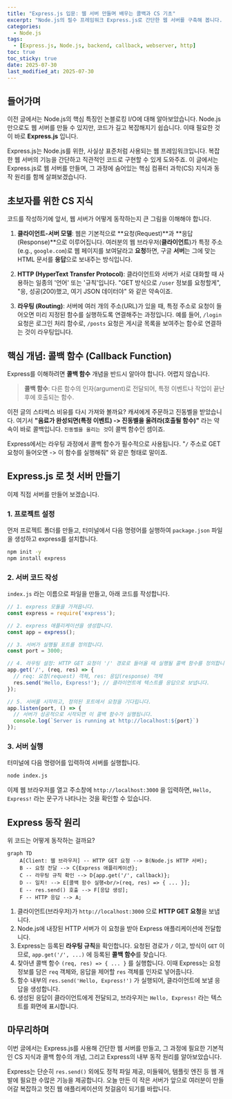 ```yaml
---
title: "Express.js 입문: 웹 서버 만들며 배우는 콜백과 CS 기초"
excerpt: "Node.js의 필수 프레임워크 Express.js로 간단한 웹 서버를 구축해 봅니다. 이 과정에서 콜백 함수, 라우팅 등 핵심 CS 개념과 동작 원리를 함께 학습합니다."
categories:
  - Node.js
tags:
  - [Express.js, Node.js, backend, callback, webserver, http]
toc: true
toc_sticky: true
date: 2025-07-30
last_modified_at: 2025-07-30
---
```


## 들어가며

이전 글에서는 Node.js의 핵심 특징인 논블로킹 I/O에 대해 알아보았습니다. Node.js만으로도 웹 서버를 만들 수 있지만, 코드가 길고 복잡해지기 쉽습니다. 이때 필요한 것이 바로 **Express.js** 입니다.

Express.js는 Node.js를 위한, 사실상 표준처럼 사용되는 웹 프레임워크입니다. 복잡한 웹 서버의 기능을 간단하고 직관적인 코드로 구현할 수 있게 도와주죠. 이 글에서는 Express.js로 웹 서버를 만들며, 그 과정에 숨어있는 핵심 컴퓨터 과학(CS) 지식과 동작 원리를 함께 살펴보겠습니다.

## 초보자를 위한 CS 지식

코드를 작성하기에 앞서, 웹 서버가 어떻게 동작하는지 큰 그림을 이해해야 합니다.

1.  **클라이언트-서버 모델**: 웹은 기본적으로 **요청(Request)**과 **응답(Response)**으로 이루어집니다. 여러분의 웹 브라우저(**클라이언트**)가 특정 주소(e.g., `google.com`)로 웹 페이지를 보여달라고 **요청**하면, 구글 **서버**는 그에 맞는 HTML 문서를 **응답**으로 보내주는 방식입니다.

2.  **HTTP (HyperText Transfer Protocol)**: 클라이언트와 서버가 서로 대화할 때 사용하는 일종의 '언어' 또는 '규칙'입니다. "GET 방식으로 `/user` 정보를 요청할게", "응, 성공(200)했고, 여기 JSON 데이터야" 와 같은 약속이죠.

3.  **라우팅 (Routing)**: 서버에 여러 개의 주소(URL)가 있을 때, 특정 주소로 요청이 들어오면 미리 지정된 함수를 실행하도록 연결해주는 과정입니다. 예를 들어, `/login` 요청은 로그인 처리 함수로, `/posts` 요청은 게시글 목록을 보여주는 함수로 연결하는 것이 라우팅입니다.

## 핵심 개념: 콜백 함수 (Callback Function)

Express를 이해하려면 **콜백 함수** 개념을 반드시 알아야 합니다. 어렵지 않습니다.

> **콜백 함수**: 다른 함수의 인자(argument)로 전달되어, 특정 이벤트나 작업이 끝난 후에 호출되는 함수.

이전 글의 스타벅스 비유를 다시 가져와 볼까요? 캐셔에게 주문하고 진동벨을 받았습니다. 여기서 **"음료가 완성되면(특정 이벤트) -> 진동벨을 울려라(호출될 함수)"** 라는 약속이 바로 콜백입니다. `진동벨을 울리는 것`이 콜백 함수인 셈이죠.

Express에서는 라우팅 과정에서 콜백 함수가 필수적으로 사용됩니다. "`/` 주소로 GET 요청이 들어오면 -> 이 함수를 실행해줘" 와 같은 형태로 말이죠.

## Express.js 로 첫 서버 만들기

이제 직접 서버를 만들어 보겠습니다.

### 1. 프로젝트 설정

먼저 프로젝트 폴더를 만들고, 터미널에서 다음 명령어를 실행하여 `package.json` 파일을 생성하고 express를 설치합니다.

```bash
npm init -y
npm install express
```

### 2. 서버 코드 작성

`index.js` 라는 이름으로 파일을 만들고, 아래 코드를 작성합니다.

```javascript
// 1. express 모듈을 가져옵니다.
const express = require('express');

// 2. express 애플리케이션을 생성합니다.
const app = express();

// 3. 서버가 실행될 포트를 정의합니다.
const port = 3000;

// 4. 라우팅 설정: HTTP GET 요청이 '/' 경로로 들어올 때 실행될 콜백 함수를 정의합니다.
app.get('/', (req, res) => {
  // req: 요청(request) 객체, res: 응답(response) 객체
  res.send('Hello, Express!'); // 클라이언트에 텍스트를 응답으로 보냅니다.
});

// 5. 서버를 시작하고, 정의된 포트에서 요청을 기다립니다.
app.listen(port, () => {
  // 서버가 성공적으로 시작되면 이 콜백 함수가 실행됩니다.
  console.log(`Server is running at http://localhost:${port}`)
});
```

### 3. 서버 실행

터미널에 다음 명령어를 입력하여 서버를 실행합니다.

```bash
node index.js
```

이제 웹 브라우저를 열고 주소창에 `http://localhost:3000` 을 입력하면, `Hello, Express!` 라는 문구가 나타나는 것을 확인할 수 있습니다.

## Express 동작 원리

위 코드는 어떻게 동작하는 걸까요?

```mermaid
graph TD
    A[Client: 웹 브라우저] -- HTTP GET 요청 --> B(Node.js HTTP 서버);
    B -- 요청 전달 --> C{Express 애플리케이션};
    C -- 라우팅 규칙 확인 --> D{app.get('/', callback)};
    D -- 일치! --> E[콜백 함수 실행<br/>(req, res) => { ... }];
    E -- res.send() 호출 --> F[응답 생성];
    F -- HTTP 응답 --> A;
```

1.  클라이언트(브라우저)가 `http://localhost:3000` 으로 **HTTP GET 요청**을 보냅니다.
2.  Node.js에 내장된 HTTP 서버가 이 요청을 받아 Express 애플리케이션에 전달합니다.
3.  Express는 등록된 **라우팅 규칙**을 확인합니다. 요청된 경로가 `/` 이고, 방식이 `GET` 이므로, `app.get('/', ...)` 에 등록된 **콜백 함수**를 찾습니다.
4.  찾아낸 콜백 함수 `(req, res) => { ... }` 를 실행합니다. 이때 Express는 요청 정보를 담은 `req` 객체와, 응답을 제어할 `res` 객체를 인자로 넣어줍니다.
5.  함수 내부의 `res.send('Hello, Express!')` 가 실행되어, 클라이언트에 보낼 응답을 생성합니다.
6.  생성된 응답이 클라이언트에게 전달되고, 브라우저는 `Hello, Express!` 라는 텍스트를 화면에 표시합니다.

## 마무리하며

이번 글에서는 Express.js를 사용해 간단한 웹 서버를 만들고, 그 과정에 필요한 기본적인 CS 지식과 콜백 함수의 개념, 그리고 Express의 내부 동작 원리를 알아보았습니다.

Express는 단순히 `res.send()` 외에도 정적 파일 제공, 미들웨어, 템플릿 엔진 등 웹 개발에 필요한 수많은 기능을 제공합니다. 오늘 만든 이 작은 서버가 앞으로 여러분이 만들어갈 복잡하고 멋진 웹 애플리케이션의 첫걸음이 되기를 바랍니다.
